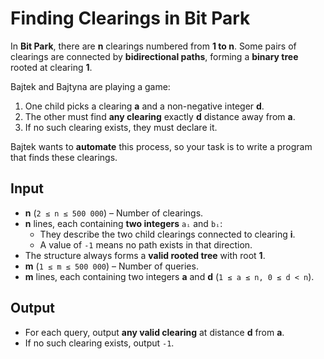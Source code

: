 # Finding Clearings in Bit Park  

In **Bit Park**, there are **n** clearings numbered from **1 to n**. Some pairs of clearings are connected by **bidirectional paths**, forming a **binary tree** rooted at clearing **1**.  

Bajtek and Bajtyna are playing a game:  
1. One child picks a clearing **a** and a non-negative integer **d**.  
2. The other must find **any clearing** exactly **d** distance away from **a**.  
3. If no such clearing exists, they must declare it.  

Bajtek wants to **automate** this process, so your task is to write a program that finds these clearings.  

## Input  
- **n** (`2 ≤ n ≤ 500 000`) – Number of clearings.  
- **n** lines, each containing **two integers** `aᵢ` and `bᵢ`:  
  - They describe the two child clearings connected to clearing **i**.  
  - A value of `-1` means no path exists in that direction.  
- The structure always forms a **valid rooted tree** with root **1**.  
- **m** (`1 ≤ m ≤ 500 000`) – Number of queries.  
- **m** lines, each containing two integers **a** and **d** (`1 ≤ a ≤ n, 0 ≤ d < n`).  

## Output  
- For each query, output **any valid clearing** at distance **d** from **a**.  
- If no such clearing exists, output `-1`.
